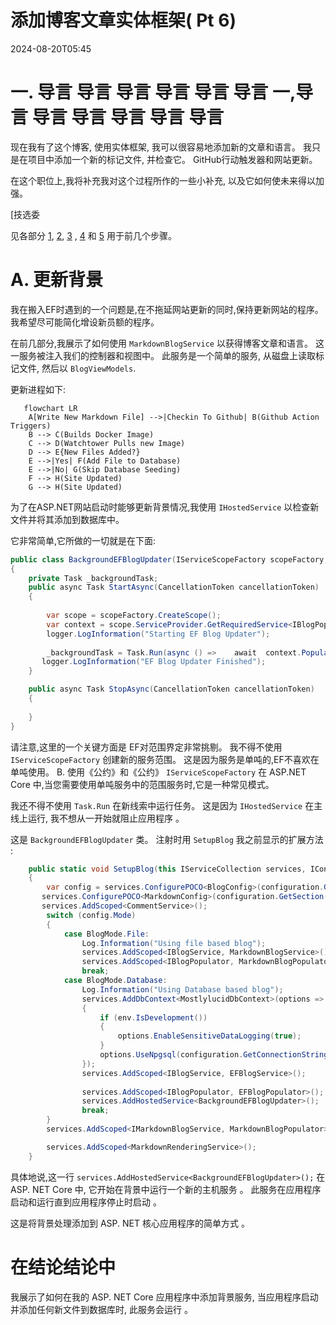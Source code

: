 # 添加博客文章实体框架( Pt 6)

<!--category-- ASP.NET, Entity Framework -->
<datetime class="hidden">2024-08-20T05:45</datetime>

# 一. 导言 导言 导言 导言 导言 导言 一,导言 导言 导言 导言 导言 导言

现在我有了这个博客, 使用实体框架, 我可以很容易地添加新的文章和语言。 我只是在项目中添加一个新的标记文件, 并检查它。 GitHub行动触发器和网站更新。

在这个职位上,我将补充我对这个过程所作的一些小补充, 以及它如何使未来得以加强。

[技选委

见各部分 [1](/blog/addingentityframeworkforblogpostspt1), [2](/blog/addingentityframeworkforblogpostspt2), [3](/blog/addingentityframeworkforblogpostspt3) , [4](/blog/addingentityframeworkforblogpostspt4) 和 [5](/blog/addingentityframeworkforblogpostspt5) 用于前几个步骤。

# A. 更新背景

我在搬入EF时遇到的一个问题是,在不拖延网站更新的同时,保持更新网站的程序。 我希望尽可能简化增设新员额的程序。

在前几部分,我展示了如何使用 `MarkdownBlogService` 以获得博客文章和语言。 这一服务被注入我们的控制器和视图中。 此服务是一个简单的服务, 从磁盘上读取标记文件, 然后以 `BlogViewModels`.

更新进程如下:

```mermaid
   flowchart LR
    A[Write New Markdown File] -->|Checkin To Github| B(Github Action Triggers)
    B --> C(Builds Docker Image)
    C --> D(Watchtower Pulls new Image)
    D --> E{New Files Added?}
    E -->|Yes| F(Add File to Database)
    E -->|No| G(Skip Database Seeding)
    F --> H(Site Updated)
    G --> H(Site Updated)

```

为了在ASP.NET网站启动时能够更新背景情况,我使用  `IHostedService` 以检查新文件并将其添加到数据库中。

它非常简单,它所做的一切就是在下面:

```csharp
public class BackgroundEFBlogUpdater(IServiceScopeFactory scopeFactory, ILogger<BackgroundEFBlogUpdater> logger) : IHostedService
{
    private Task _backgroundTask;
    public async Task StartAsync(CancellationToken cancellationToken)
    {
       
        var scope = scopeFactory.CreateScope();
        var context = scope.ServiceProvider.GetRequiredService<IBlogPopulator>();
        logger.LogInformation("Starting EF Blog Updater");
      
        _backgroundTask = Task.Run(async () =>    await  context.Populate(), cancellationToken);
       logger.LogInformation("EF Blog Updater Finished");
    }

    public async Task StopAsync(CancellationToken cancellationToken)
    {
        
    }
}
```

请注意,这里的一个关键方面是 EF对范围界定非常挑剔。 我不得不使用 `IServiceScopeFactory` 创建新的服务范围。 这是因为服务是单吨的,EF不喜欢在单吨使用。
B. 使用《公约》和《公约》 `IServiceScopeFactory` 在 ASP.NET Core 中,当您需要使用单吨服务中的范围服务时,它是一种常见模式。

我还不得不使用 `Task.Run` 在新线索中运行任务。 这是因为 `IHostedService` 在主线上运行, 我不想从一开始就阻止应用程序 。

这是 `BackgroundEFBlogUpdater` 类。 注射时用 `SetupBlog` 我之前显示的扩展方法 :

```csharp
    public static void SetupBlog(this IServiceCollection services, IConfiguration configuration, IWebHostEnvironment env)
    {
        var config = services.ConfigurePOCO<BlogConfig>(configuration.GetSection(BlogConfig.Section));
       services.ConfigurePOCO<MarkdownConfig>(configuration.GetSection(MarkdownConfig.Section));
       services.AddScoped<CommentService>();
        switch (config.Mode)
        {
            case BlogMode.File:
                Log.Information("Using file based blog");
                services.AddScoped<IBlogService, MarkdownBlogService>();
                services.AddScoped<IBlogPopulator, MarkdownBlogPopulator>();
                break;
            case BlogMode.Database:
                Log.Information("Using Database based blog");
                services.AddDbContext<MostlylucidDbContext>(options =>
                {
                    if (env.IsDevelopment())
                    {
                        options.EnableSensitiveDataLogging(true);
                    }
                    options.UseNpgsql(configuration.GetConnectionString("DefaultConnection"));
                });
                services.AddScoped<IBlogService, EFBlogService>();
            
                services.AddScoped<IBlogPopulator, EFBlogPopulator>();
                services.AddHostedService<BackgroundEFBlogUpdater>();
                break;
        }
        services.AddScoped<IMarkdownBlogService, MarkdownBlogPopulator>();

        services.AddScoped<MarkdownRenderingService>();
    }
```

具体地说,这一行 `services.AddHostedService<BackgroundEFBlogUpdater>();`
在 ASP. NET Core 中, 它开始在背景中运行一个新的主机服务 。 此服务在应用程序启动和运行直到应用程序停止时启动 。

这是将背景处理添加到 ASP. NET 核心应用程序的简单方式 。

# 在结论结论中

我展示了如何在我的 ASP. NET Core 应用程序中添加背景服务, 当应用程序启动并添加任何新文件到数据库时, 此服务会运行 。